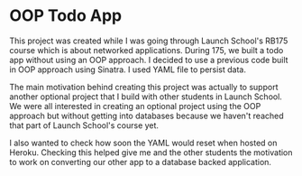 # OOP Todo App 

This project was created while I was going through Launch School's RB175 course which is about networked applications. During 175, we built a todo app without using an OOP approach. I decided to use a previous code built in OOP approach using Sinatra. I used YAML file to persist data. 

The main motivation behind creating this project was actually to support another optional project that I build with other students in Launch School. We were all interested in creating an optional project using the OOP approach but without getting into databases because we haven't reached that part of Launch School's course yet. 

I also wanted to check how soon the YAML would reset when hosted on Heroku. Checking this helped give me and the other students the motivation to work on converting our other app to a database backed application. 

